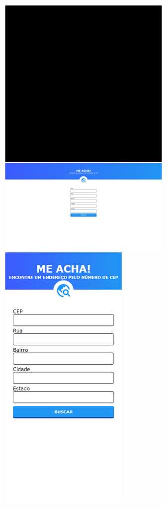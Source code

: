 ![Alt text](imagens/untitled.gif "Desafio 2 - GIF")
![Alt text](imagens/screenshot-desktop.png "Desafio 2 - Desktop")
![Alt text](imagens/screenshot-mobile.png "Desafio 2 - Mobile")
